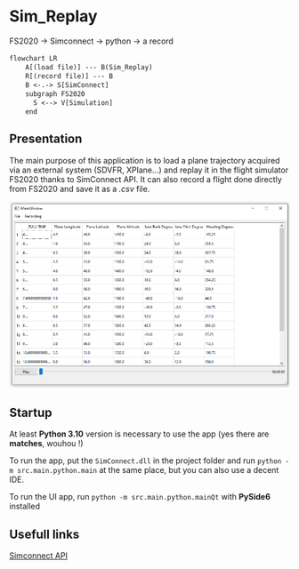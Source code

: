# Sim_Replay

FS2020 -> Simconnect -> python -> a record

```mermaid
flowchart LR
    A[(load file)] --- B(Sim_Replay)
    R[(record file)] --- B
    B <-.-> S[SimConnect]
    subgraph FS2020
      S <--> V[Simulation]
    end
```

## Presentation

The main purpose of this application is to load a plane trajectory acquired via an external system (SDVFR, XPlane...) and replay it in the flight simulator FS2020 thanks to SimConnect API. It can also record a flight done directly from FS2020 and save it as a *.csv* file.

![mainPage](docs/img/mainPage.png)

## Startup

At least **Python 3.10** version is necessary to use the app (yes there are **matches**, wouhou !)

To run the app, put the `SimConnect.dll` in the project folder and run `python -m src.main.python.main` at the same place, but you can also use a decent IDE.

To run the UI app, run `python -m src.main.python.mainQt` with **PySide6** installed

## Usefull links

[Simconnect API](https://docs.flightsimulator.com/)
